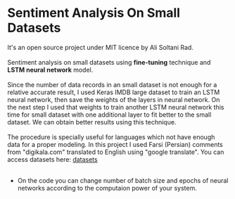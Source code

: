 # Sentiment Analysis On Small Datasets
It's an open source project under MIT licence by Ali Soltani Rad.  <br/><br/>Sentiment analysis on small datasets using <b>fine-tuning</b> technique and <b>LSTM neural network</b> model.  <br/><br/>
Since the number of data records in an small dataset is not enough for a relative accurate result, I used Keras IMDB large dataset to train an LSTM neural network, then save the weights of the layers in neural network. On the next step I used that weights to train another LSTM neural network this time for small dataset with one additional layer to fit better to the small dataset. We can obtain better results using this technique.  <br/><br/>
The procedure is specially useful for languages which not have enough data for a proper modeling. In this project I used Farsi (Persian) comments from "digikala.com" translated to English using "google translate". You can access datasets here: [datasets](https://github.com/alisoltanirad/Sentiment-Analysis-Farsi-Dataset)  <br/><br/>
* On the code you can change number of batch size and epochs of neural networks according to the computaion power of your system.  <br/><br/>
